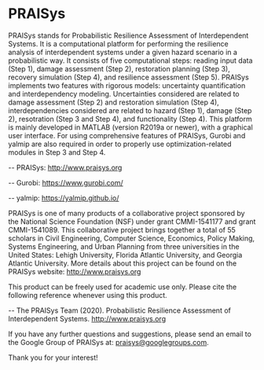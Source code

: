 # PRAISys
PRAISys stands for Probabilistic Resilience Assessment of Interdependent Systems. It is a computational platform for performing the resilience analysis of interdependent systems under a given hazard scenario in a probabilistic way. It consists of five computational steps: reading input data (Step 1), damage assessment (Step 2), restoration planning (Step 3), recovery simulation (Step 4), and resilience assessment (Step 5). PRAISys implements two features with rigorous models: uncertainty quantification and interdependency modeling. Uncertainties considered are related to damage assessment (Step 2) and restoration simulation (Step 4), interdependencies considered are related to hazard (Step 1), damage (Step 2), resotration (Step 3 and Step 4), and functionality (Step 4). This platform is mainly developed in MATLAB (version R2019a or newer), with a graphical user interface. For using comprehensive features of PRAISys, Gurobi and yalmip are also required in order to properly use optimization-related modules in Step 3 and Step 4. 

-- PRAISys: http://www.praisys.org 

-- Gurobi: https://www.gurobi.com/

-- yalmip: https://yalmip.github.io/

PRAISys is one of many products of a collaborative project sponsored by the National Science Foundation (NSF) under grant CMMI-1541177 and grant CMMI-1541089. This collaborative project brings together a total of 55 scholars in Civil Engineering, Computer Science, Economics, Policy Making, Systems Engineering, and Urban Planning from three universities in the United States: Lehigh University, Florida Atlantic University, and Georgia Atlantic University. More details about this project can be found on the PRAISys website: http://www.praisys.org 

This product can be freely used for academic use only. Please cite the following reference whenever using this product.

-- The PRAISys Team (2020). Probabilistic Resilience Assessment of Interdependent Systems. <http://www.praisys.org> 
 
If you have any further questions and suggestions, please send an email to the Google Group of PRAISys at: praisys@googlegroups.com. 

Thank you for your interest!
 
